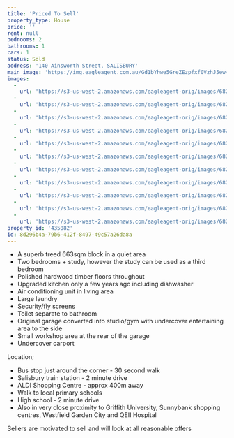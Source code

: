 ```yaml
---
title: 'Priced To Sell'
property_type: House
price: ''
rent: null
bedrooms: 2
bathrooms: 1
cars: 1
status: Sold
address: '140 Ainsworth Street, SALISBURY'
main_image: 'https://img.eagleagent.com.au/Gd1bYhwe5GreZEzpfxf0VzhJ5ew=/1280x854/smart/https://s3-us-west-2.amazonaws.com/eagleagent-orig/images/6820308/108875086-image-M.jpg'
images:
  -
    url: 'https://s3-us-west-2.amazonaws.com/eagleagent-orig/images/6820318/108875086-image-J.jpg'
  -
    url: 'https://s3-us-west-2.amazonaws.com/eagleagent-orig/images/6820317/108875086-image-I.jpg'
  -
    url: 'https://s3-us-west-2.amazonaws.com/eagleagent-orig/images/6820316/108875086-image-H.jpg'
  -
    url: 'https://s3-us-west-2.amazonaws.com/eagleagent-orig/images/6820315/108875086-image-G.jpg'
  -
    url: 'https://s3-us-west-2.amazonaws.com/eagleagent-orig/images/6820314/108875086-image-F.jpg'
  -
    url: 'https://s3-us-west-2.amazonaws.com/eagleagent-orig/images/6820313/108875086-image-E.jpg'
  -
    url: 'https://s3-us-west-2.amazonaws.com/eagleagent-orig/images/6820312/108875086-image-D.jpg'
  -
    url: 'https://s3-us-west-2.amazonaws.com/eagleagent-orig/images/6820311/108875086-image-C.jpg'
  -
    url: 'https://s3-us-west-2.amazonaws.com/eagleagent-orig/images/6820310/108875086-image-B.jpg'
  -
    url: 'https://s3-us-west-2.amazonaws.com/eagleagent-orig/images/6820309/108875086-image-A.jpg'
  -
    url: 'https://s3-us-west-2.amazonaws.com/eagleagent-orig/images/6820308/108875086-image-M.jpg'
property_id: '435082'
id: 8d296b4a-79b6-412f-8497-49c57a26da8a
---
```

*  A superb treed 663sqm block in a quiet area
*  Two bedrooms + study, however the study can be used as a third bedroom
*  Polished hardwood timber floors throughout
*  Upgraded kitchen only a few years ago including dishwasher
*  Air conditioning unit in living area
*  Large laundry
*  Security/fly screens
*  Toilet separate to bathroom
*  Original garage converted into studio/gym with undercover entertaining area to the side
*  Small workshop area at the rear of the garage
*  Undercover carport

Location;
* Bus stop just around the corner - 30 second walk
* Salisbury train station - 2 minute drive
* ALDI Shopping Centre - approx 400m away
* Walk to local primary schools
* High school - 2 minute drive
* Also in very close proximity to Griffith University, Sunnybank shopping centres, Westfield Garden City and QEII Hospital

Sellers are motivated to sell and will look at all reasonable offers